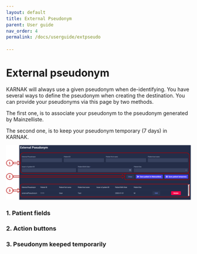 ```yaml
---
layout: default
title: External Pseudonym
parent: User guide
nav_order: 4
permalink: /docs/userguide/extpseudo

---
```


# External pseudonym

KARNAK will always use a given pseudonym when de-identifying. You have several ways to define the pseudonym when creating the destination. You can provide your pseudonyms via this page by two methods.

The first one, is to associate your pseudonym to the pseudonym generated by Mainzelliste.

The second one, is to keep your pseudonym temporary (7 days) in KARNAK.

![External pseudonym](resources/extpseudo_main.png)

### 1. Patient fields

### 2. Action buttons

### 3. Pseudonym keeped temporarily

